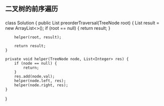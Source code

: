 ## 二叉树的前序遍历

### 

class Solution {
    public List<Integer> preorderTraversal(TreeNode root) {
        List<Integer> result = new ArrayList<>();
        if (root == null) {
            return result;
        }

        helper(root, result);

        return result;
    }

    private void helper(TreeNode node, List<Integer> res) {
        if (node == null) {
            return;
        }
        res.add(node.val);
        helper(node.left, res);
        helper(node.right, res);
    }
}